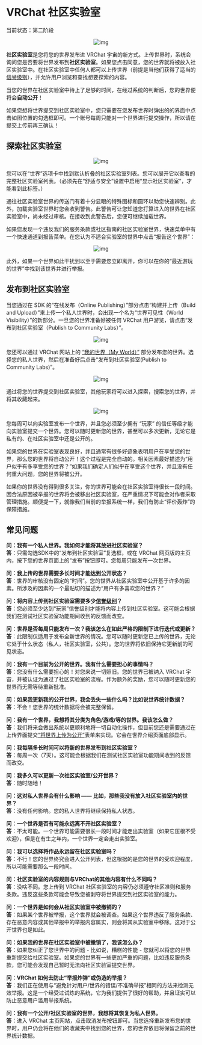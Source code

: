 # VRChat 社区实验室
当前状态：第二阶段

<center>

![img](https://cn-nb1.rains3.com/docs-image/controls/vrchat-community-labs-1.png)

</center>

**社区实验室**是您将您的世界发布进 VRChat 宇宙的新方式。上传世界时，系统会询问您是否要将世界发布到**社区实验室**。如果您点击同意，您的世界就将被放入社区实验室中。在社区实验室中任何人都可以上传世界（前提是当他们获得了适当的[信誉级别](./vrchat-safety-and-trust-system.md)），并允许用户浏览和查找想要探索的内容。

当您的世界在社区实验室中待上了足够的时间，在经过系统的判断后，您的世界便将会**自动公开**！

如果您想将世界提交到社区实验室中，您只需要在您发布世界时弹出的的界面中点击如图位置的勾选框即可。一个账号每周只能对一个世界进行提交操作，所以请在提交上传前再三确认！

## 探索社区实验室

<center>

![img](https://cn-nb1.rains3.com/docs-image/controls/vrchat-community-labs-2.webp)

</center>

您可以在“世界”选项卡中找到默认折叠的社区实验室列表。您可以展开它以查看的完整社区实验室列表。（必须先在“舒适与安全”设置中启用“显示社区实验室”，才能看到此标签。）

通往社区实验室世界的传送门有着十分显眼的特殊图标和圆环以助您快速辨别。此外，加载实验室世界时您会收到警告。此警告可让您知道您打算进入的世界在社区实验室中，尚未经过审核。在接收到此警告后，您便可继续加载世界。



如果您发现一个违反我们的服务条款或社区指南的社区实验室世界，快速菜单中有一个快速通道到报告菜单。在您认为不适合实验室的世界中点击“报告这个世界”：

<center>

![img](https://cn-nb1.rains3.com/docs-image/controls/vrchat-community-labs-3.png)

</center>

此外，如果一个世界如此干扰到以至于需要您立即离开，你可以在你的“最近游玩的世界”中找到该世界并进行举报。

## 发布到社区实验室

当您通过在 SDK 的“在线发布（Online Publishing）”部分点击“构建并上传（Build and Upload）”来上传一个私人世界时，会出现一个名为“世界可见性（World Visibility）”的新部分。一旦您的世界准备好被任何 VRChat 用户游览，请点击“发布到社区实验室（Publish to Community Labs）”。

<center>

![img](https://cn-nb1.rains3.com/docs-image/controls/vrchat-community-labs-4.png)

</center>

您还可以通过 VRChat 网站上的 [“我的世界（My World）”](https://vrchat.com/home/content/worlds) 部分发布您的世界。选择您的私人世界，然后在准备好后点击“发布到社区实验室(Publish to Community Labs)”。

<center>

![img](https://cn-nb1.rains3.com/docs-image/controls/vrchat-community-labs-5.webp)

</center>

通过将您的世界提交到社区实验室，其他玩家将可以进入探索，搜索您的世界，并将其收藏起来。

<center>

![img](https://cn-nb1.rains3.com/docs-image/controls/vrchat-community-labs-6.webp)

</center>

您每周可以向实验室发布一个世界，并且您必须至少拥有 “玩家” 的信任等级才能向实验室提交一个世界。您可以随时更新您的世界，甚至可以多次更新，无论它是私有的、在社区实验室中还是公开的。

如果您的世界在实验室表现良好，并且通常有很多好迹象表明用户在享受您的世界，那么您的世界将自动公开！这个过程是完全自动的。相关因素最好描述为“用户似乎有多享受您的世界？”如果我们确定人们似乎在享受这个世界，并且没有任何重大问题，您的世界将被公开。

如果你的世界没有得到很多关注，你的世界可能会在社区实验室待很长一段时间。因合法原因被举报的世界将会被移出社区实验室，在严重情况下可能会对作者采取管理措施。顺便提一下，就像我们当前的举报系统一样，我们有防止“评价轰炸”的保障措施。

## 常见问题

**问：我有一个私人世界。我如何才能将其放进社区实验室？**<br>
**答**：只需勾选SDK中的“发布到社区实验室”复选框，或在 VRChat 网页版的主页内，按下您的世界页面上的“发布”按钮即可。您每周只能发布一次世界。

**问：我上传的世界需要多长时间才能达到公开状态？**<br>
**答**：世界的审核没有固定的“时间”。您的世界从社区实验室中公开基于许多的因素。所涉及的因素的一个最贴切的描述为“用户有多喜欢您的世界？”

**问：将内容上传到社区实验室需要多少[信誉级别](./vrchat-safety-and-trust-system.md)？**<br>
**答**：您必须至少达到“玩家”信誉级别才能将内容上传到社区实验室。这可能会根据我们在测试社区实验室功能期间收到的反馈而改变。

**问：世界是否每周只能发布一次？我该怎么在如此严格的限制下进行迭代或更新？**<br>
**答**：此限制仅适用于发布全新世界的情况。您可以随时更新您已上传的世界，无论它处于什么状态（私人，社区实验室，公共）。您的世界将依旧保持它更新前的可见状态。

**问：我有一个目前为公开的世界。我有什么需要担心的事情吗？**<br>
**答**：您没有什么需要担心的！对您来说一切照旧。您的世界已被纳入 VRChat 宇宙，并被认证为通过了社区实验室的流程。作为额外的奖励，您可以随时更新您的世界而无需等待重新批准。

**问：如果我更新我的公开世界，我会丢失一些什么吗？比如说世界统计数据？**<br>
**答**：不会！您世界的统计数据将会被完整保留。

**问：我有一个世界，我想将其分类为角色/游戏/等的世界。我该怎么做？**<br>
**答**：我们将来会做出系统以更顺利地将一切自动化操作，但目前您还是需要通过在上传界面提交[“将世界上传为公开”](/creators.vrchat.com/worlds/submitting-a-world-to-be-made-public.md)表单来实现。它会在世界介绍页面底部显示。

**问：我每隔多长时间可以将新的世界发布到社区实验室？**<br>
**答**：每周一次（7天）。这可能会根据我们在测试社区实验室功能期间收到的反馈而改变。

**问：我多久可以更新一次社区实验室/公开世界？**<br>
**答**：随时随地！

**问：这对私人世界会有什么影响 —— 比如，那些我没有放入社区实验室内的世界？**<br>
**答**：没有任何影响。您的私人世界将继续保持私人状态。

**问：一个世界是否有可能永远离不开社区实验室？**<br>
**答**：不太可能。一个世界可能需要很长一段时间才能走出实验室（如果它压根不受欢迎），但是在有生之年内，一个世界一定会走出实验室。

**问：我可以选择将作品永远留在社区实验室吗？**<br>
**答**：不行！您的世界终究会进入公开列表，但这根据的是您的世界的受欢迎程度，所以可能需要那么一段时间。

**问：社区实验室的内容规则与VRChat的其他内容有什么不同吗？**<br>
**答**：没啥不同。您上传到 VRChat 社区实验室的内容仍必须遵守社区准则和服务条款。违反这些条款可能会导致您被剥夺将世界提交到社区实验室的能力。

**问：一个世界是如何会从社区实验室中被撤销的？**<br>
**答**：如果某个世界被举报，这个世界就会被调查。如果这个世界违反了服务条款、存在恶意内容或其他举报中的举报内容属实，则会将其从实验室中移除。这对于公开世界也是如此。

**问：如果我的世界在社区实验室中被撤销了，我该怎么办？**<br>
**答**：如果您纠正了您世界中的问题 - 比如说，糟糕的性能 - 您就可以将您的世界重新提交给社区实验室。如果您的世界有一些更加严重的问题，比如违反服务条款，您可能会发现自己暂时无法向社区实验室提交世界。

**问：VRChat 如何去防止“举报炸弹”或伪造的举报？**<br>
**答**：我们正在使用与“避免针对用户/世界的错误/不准确举报”相同的方法来检测无效举报。这是一个经受过试炼的系统，它为我们提供了很好的帮助，并且证实可以防止恶意用户滥用举报系统。

**问：我有一个公开/社区实验室的世界，我想将其恢复为私人世界。**<br>
**答**：进入 VRChat 主页网站，点击取消发布按钮即可。当您选择重新发布您的世界时，用户仍会将在他们的收藏夹中找到您的世界，您的世界依旧将保留之前的世界统计数据。
